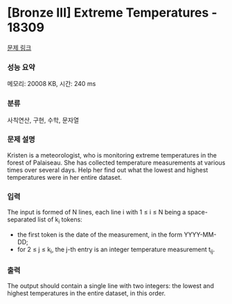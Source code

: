 # [Bronze III] Extreme Temperatures - 18309 

[문제 링크](https://www.acmicpc.net/problem/18309) 

### 성능 요약

메모리: 20008 KB, 시간: 240 ms

### 분류

사칙연산, 구현, 수학, 문자열

### 문제 설명

<p>Kristen is a meteorologist, who is monitoring extreme temperatures in the forest of Palaiseau. She has collected temperature measurements at various times over several days. Help her find out what the lowest and highest temperatures were in her entire dataset.</p>

### 입력 

 <p>The input is formed of N lines, each line i with 1 ≤ i ≤ N being a space-separated list of k<sub>i</sub> tokens:</p>

<ul>
	<li>the first token is the date of the measurement, in the form YYYY-MM-DD;</li>
	<li>for 2 ≤ j ≤ k<sub>i</sub>, the j-th entry is an integer temperature measurement t<sub>ij</sub>.</li>
</ul>

### 출력 

 <p>The output should contain a single line with two integers: the lowest and highest temperatures in the entire dataset, in this order.</p>

